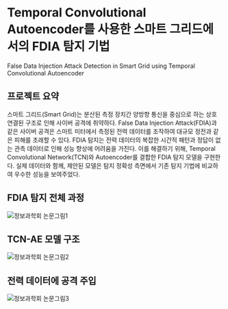 # Temporal Convolutional Autoencoder를 사용한 스마트 그리드에서의 FDIA 탐지 기법
False Data Injection Attack Detection in Smart Grid using Temporal Convolutional Autoencoder

## 프로젝트 요약
스마트 그리드(Smart Grid)는 분산된 측정 장치간 양방향 통신을 중심으로 하는 상호 연결된 구조로 인해 사이버 공격에 취약하다. False Data Injection Attack(FDIA)과 같은 사이버 공격은 스마트 미터에서 측정된 전력 데이터를 조작하여 대규모 정전과 같은 피해를 초래할 수 있다. FDIA 탐지는 전력 데이터의 복잡한 시간적 패턴과 정답이 없는 관측 데이터로 인해 성능 향상에 어려움을 가진다. 이를 해결하기 위해,  Temporal Convolutional Network(TCN)와 Autoencoder를 결합한 FDIA 탐지 모델을 구현한다. 실제 데이터와 함께, 제안된 모델은 탐지 정확성 측면에서 기존 탐지 기법에 비교하여 우수한 성능을 보여주었다.

## FDIA 탐지 전체 과정
![정보과학회 논문그림1](https://github.com/y00ns/FDIA_with_TCN/assets/104632673/8665a66c-1ccd-4e9c-911e-79cd2229e3f0)


## TCN-AE 모델 구조
![정보과학회 논문그림2](https://github.com/y00ns/FDIA_with_TCN/assets/104632673/d72d6e9d-2a5c-4feb-9be5-887c5b56b148)


## 전력 데이터에 공격 주입
![정보과학회 논문그림3](https://github.com/y00ns/FDIA_with_TCN/assets/104632673/9a6b9e21-92a7-49d9-ba75-8549df001f92)

